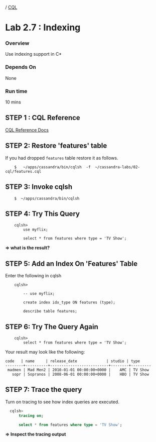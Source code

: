 <link rel='stylesheet' href='../assets/css/main.css'/>

  / [CQL](README.md)

Lab 2.7 : Indexing
==================

### Overview
Use indexing support in C*

### Depends On
None

### Run time
10 mins


## STEP 1 : CQL Reference
[CQL Reference Docs](http://docs.datastax.com/en//cql/latest/cql/cqlIntro.html)


## STEP 2:  Restore 'features' table
If you had dropped `features` table restore it as follows.
```
    $   ~/apps/cassandra/bin/cqlsh  -f  ~/cassandra-labs/02-cql/features.cql
```


## STEP 3:  Invoke cqlsh
```
    $  ~/apps/cassandra/bin/cqlsh
```

##  STEP 4: Try This Query
```
    cqlsh>
        use myflix;

        select * from features where type = 'TV Show';
```
**=> what is the result?**


##  STEP 5: Add an Index On 'Features' Table
Enter the following in cqlsh
```
    cqlsh>

        -- use myflix;

        create index idx_type ON features (type);

        describe table features;
```

##  STEP 6: Try The Query Again
```
    cqlsh>
        select * from features where type = 'TV Show';
```

Your result may look like the following:
```console
code   | name     | release_date             | studio | type
--------+----------+--------------------------+--------+---------
 madmen | Mad Men2 | 2010-01-01 00:00:00+0000 |    AMC | TV Show
   sopr | Sopranos | 2008-06-01 00:00:00+0000 |    HBO | TV Show

```

##  STEP 7: Trace the query
Turn on tracing to see how index queries are executed.

```sql
  cqlsh>
      tracing on;

      select * from features where type = 'TV Show';
```

**=> Inspect the tracing output**
